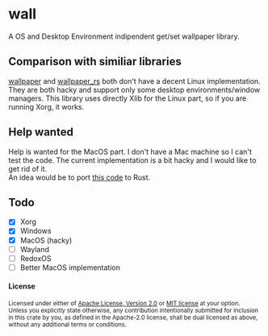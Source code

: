 # wall

A OS and Desktop Environment indipendent get/set wallpaper library.

## Comparison with similiar libraries

[wallpaper](https://crates.io/crates/wallpaper) and [wallpaper_rs](https://crates.io/crates/wallpaper_rs) both don't have a decent Linux implementation.  
They are both hacky and support only some desktop environments/window managers.
This library uses directly Xlib for the Linux part, so if you are running Xorg,
it works.  

## Help wanted

Help is wanted for the MacOS part. I don't have a Mac machine so I can't test
the code. The current implementation is a bit hacky and I would like to get rid
of it.  
An idea would be to port [this
code](https://github.com/sindresorhus/macos-wallpaper/blob/master/Sources/wallpaper/Wallpaper.swift)
to Rust.

## Todo

- [X] Xorg
- [X] Windows
- [X] MacOS (hacky)
- [ ] Wayland
- [ ] RedoxOS
- [ ] Better MacOS implementation

#### License

<sup>
Licensed under either of <a href="LICENSE-APACHE">Apache License, Version
2.0</a> or <a href="LICENSE-MIT">MIT license</a> at your option.
</sup>

<br>

<sub>
Unless you explicitly state otherwise, any contribution intentionally submitted
for inclusion in this crate by you, as defined in the Apache-2.0 license, shall
be dual licensed as above, without any additional terms or conditions.
</sub>

